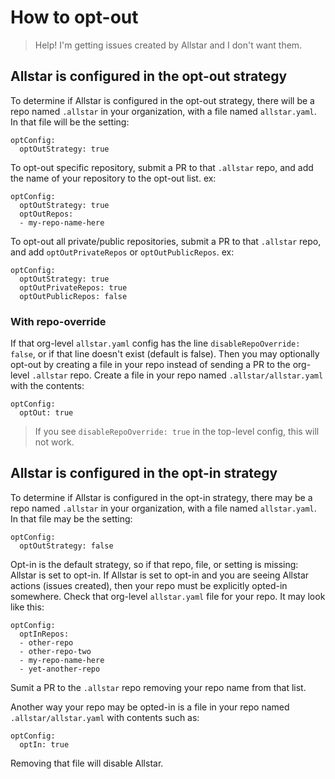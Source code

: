 # How to opt-out
> Help! I'm getting issues created by Allstar and I don't want them.

## Allstar is configured in the opt-out strategy
To determine if Allstar is configured in the opt-out strategy, there will be a repo named `.allstar` in your organization, with a file named `allstar.yaml`. In that file will be the setting:

    optConfig:
      optOutStrategy: true

To opt-out specific repository, submit a PR to that `.allstar` repo, and add the name of your repository to the opt-out list. ex:

    optConfig:
      optOutStrategy: true
      optOutRepos:
      - my-repo-name-here

To opt-out all private/public repositories, submit a PR to that `.allstar` repo, and add `optOutPrivateRepos` or `optOutPublicRepos`. ex:

    optConfig:
      optOutStrategy: true
      optOutPrivateRepos: true
      optOutPublicRepos: false

### With repo-override

If that org-level `allstar.yaml` config has the line `disableRepoOverride: false`, or if that line doesn't exist (default is false). Then you may optionally opt-out by creating a file in your repo instead of sending a PR to the org-level `.allstar` repo. Create a file in your repo named `.allstar/allstar.yaml` with the contents:

    optConfig:
      optOut: true

> If you see `disableRepoOverride: true` in the top-level config, this will not work.

## Allstar is configured in the opt-in strategy
To determine if Allstar is configured in the opt-in strategy, there may be a repo named `.allstar` in your organization, with a file named `allstar.yaml`. In that file may be the setting:

    optConfig:
      optOutStrategy: false

Opt-in is the default strategy, so if that repo, file, or setting is missing: Allstar is set to opt-in. If Allstar is set to opt-in and you are seeing Allstar actions (issues created), then your repo must be explicitly opted-in somewhere. Check that org-level `allstar.yaml` file for your repo. It may look like this:

    optConfig:
      optInRepos:
      - other-repo
      - other-repo-two
      - my-repo-name-here
      - yet-another-repo

Sumit a PR to the `.allstar` repo removing your repo name from that list.

Another way your repo may be opted-in is a file in your repo named `.allstar/allstar.yaml` with contents such as:

    optConfig:
      optIn: true

Removing that file will disable Allstar.
